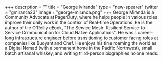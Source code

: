 +++
description = ""
title = "George Miranda"
type = "new-speaker"
twitter = "gmiranda23"
image = "george-miranda.png"
+++
George Miranda is a Community Advocate at PagerDuty, where he helps people in various roles improve their daily work in the context of Real-time Operations. He is the author of the O'Reilly eBook, "The Service Mesh: Resilient Service-to-Service Communication for Cloud Native Applications". He was a career-long infrastructure engineer before transitioning to customer facing roles at companies like Buoyant and Chef. He enjoys his time roaming the world as a Digital Nomad (with a permanent home in the Pacific Northwest), small batch artisanal whiskey, and writing third-person biographies no one reads.